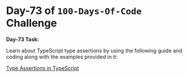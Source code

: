 # Day-73 of `100-Days-Of-Code` Challenge

**Day-73 Task:**

Learn about TypeScript type assertions by using the following guide and coding along with the examples provided in it:

[Type Assertions in TypeScript](./TS-Type-Assertions/README.md)
